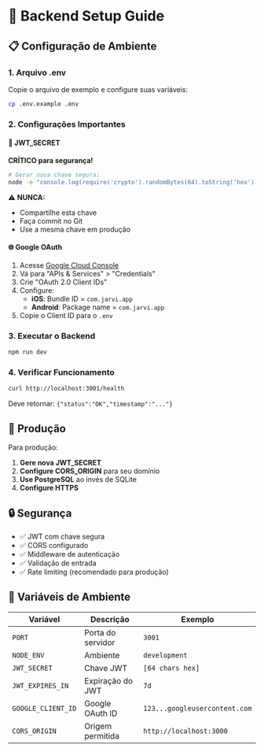 # 🔧 Backend Setup Guide

## 📋 Configuração de Ambiente

### 1. Arquivo .env

Copie o arquivo de exemplo e configure suas variáveis:

```bash
cp .env.example .env
```

### 2. Configurações Importantes

#### 🔐 JWT_SECRET
**CRÍTICO para segurança!**

```bash
# Gerar nova chave segura:
node -e "console.log(require('crypto').randomBytes(64).toString('hex'))"
```

⚠️ **NUNCA:**
- Compartilhe esta chave
- Faça commit no Git
- Use a mesma chave em produção

#### 🌐 Google OAuth

1. Acesse [Google Cloud Console](https://console.cloud.google.com/)
2. Vá para "APIs & Services" > "Credentials"
3. Crie "OAuth 2.0 Client IDs"
4. Configure:
   - **iOS**: Bundle ID = `com.jarvi.app`
   - **Android**: Package name = `com.jarvi.app`
5. Copie o Client ID para o `.env`

### 3. Executar o Backend

```bash
npm run dev
```

### 4. Verificar Funcionamento

```bash
curl http://localhost:3001/health
```

Deve retornar: `{"status":"OK","timestamp":"..."}`

## 🚀 Produção

Para produção:

1. **Gere nova JWT_SECRET**
2. **Configure CORS_ORIGIN** para seu domínio
3. **Use PostgreSQL** ao invés de SQLite
4. **Configure HTTPS**

## 🔒 Segurança

- ✅ JWT com chave segura
- ✅ CORS configurado
- ✅ Middleware de autenticação
- ✅ Validação de entrada
- ✅ Rate limiting (recomendado para produção)

## 📝 Variáveis de Ambiente

| Variável | Descrição | Exemplo |
|----------|-----------|---------|
| `PORT` | Porta do servidor | `3001` |
| `NODE_ENV` | Ambiente | `development` |
| `JWT_SECRET` | Chave JWT | `[64 chars hex]` |
| `JWT_EXPIRES_IN` | Expiração do JWT | `7d` |
| `GOOGLE_CLIENT_ID` | Google OAuth ID | `123...googleusercontent.com` |
| `CORS_ORIGIN` | Origem permitida | `http://localhost:3000` |












